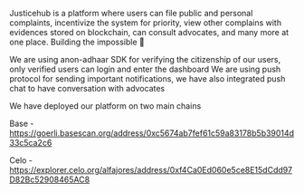 Justicehub is a platform where users can file public and personal complaints, incentivize the system for priority, view other complains with evidences stored on blockchain, can consult advocates, and many more at one place. Building the impossible 💪

We are using anon-adhaar SDK for verifying the citizenship of our users, only verified users can login and enter the dashboard
We are using push protocol for sending important notifications, we have also integrated push chat to have conversation with advocates

We have deployed our platform on two main chains

Base - https://goerli.basescan.org/address/0xc5674ab7fef61c59a83178b5b39014d33c5ca2c6

Celo - https://explorer.celo.org/alfajores/address/0xf4Ca0Ed060e5ce8E15dCdd97D82Bc52908465AC8
